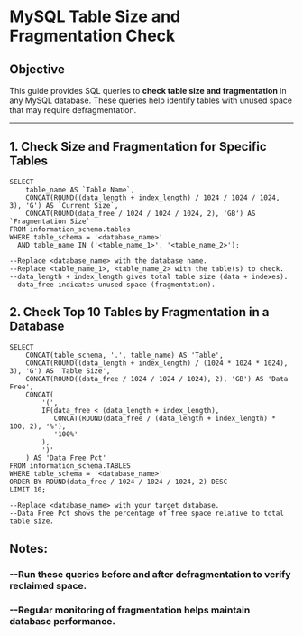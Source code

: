 # MySQL Table Size and Fragmentation Check

## Objective
This guide provides SQL queries to **check table size and fragmentation** in any MySQL database. These queries help identify tables with unused space that may require defragmentation.

---

## 1. Check Size and Fragmentation for Specific Tables

```
SELECT 
    table_name AS `Table Name`,
    CONCAT(ROUND((data_length + index_length) / 1024 / 1024 / 1024, 3), 'G') AS `Current Size`,
    CONCAT(ROUND(data_free / 1024 / 1024 / 1024, 2), 'GB') AS `Fragmentation Size`
FROM information_schema.tables
WHERE table_schema = '<database_name>'
  AND table_name IN ('<table_name_1>', '<table_name_2>');
  
--Replace <database_name> with the database name.
--Replace <table_name_1>, <table_name_2> with the table(s) to check.
--data_length + index_length gives total table size (data + indexes).
--data_free indicates unused space (fragmentation).
```
## 2. Check Top 10 Tables by Fragmentation in a Database
```
SELECT 
    CONCAT(table_schema, '.', table_name) AS 'Table',
    CONCAT(ROUND((data_length + index_length) / (1024 * 1024 * 1024), 3), 'G') AS 'Table Size',
    CONCAT(ROUND((data_free / 1024 / 1024 / 1024), 2), 'GB') AS 'Data Free',
    CONCAT(
        '(',
        IF(data_free < (data_length + index_length), 
           CONCAT(ROUND(data_free / (data_length + index_length) * 100, 2), '%'),
           '100%'
        ),
        ')'
    ) AS 'Data Free Pct'
FROM information_schema.TABLES
WHERE table_schema = '<database_name>'
ORDER BY ROUND(data_free / 1024 / 1024 / 1024, 2) DESC
LIMIT 10;

--Replace <database_name> with your target database.
--Data Free Pct shows the percentage of free space relative to total table size.
```
## Notes:
### --Run these queries before and after defragmentation to verify reclaimed space.
### --Regular monitoring of fragmentation helps maintain database performance.
